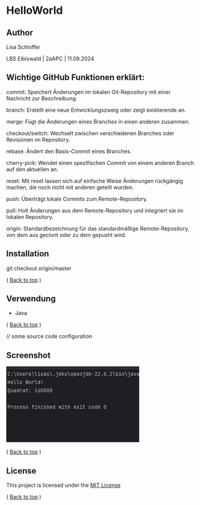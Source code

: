 # HelloWorld

<a name="top"></a>

## Author
Lisa Schloffer

LBS Eibiswald | 2aAPC | 11.09.2024

## Wichtige GitHub Funktionen erklärt:

commit: Speichert Änderungen im lokalen Git-Repository mit einer Nachricht zur Beschreibung.

branch: Erstellt eine neue Entwicklungszweig oder zeigt existierende an.

merge: Fügt die Änderungen eines Branches in einen anderen zusammen.

checkout/switch: Wechselt zwischen verschiedenen Branches oder Revisionen im Repository.

rebase: Ändert den Basis-Commit eines Branches.

cherry-pick: Wendet einen spezifischen Commit von einem anderen Branch auf den aktuellen an.

reset: Mit reset lassen sich auf einfache Weise Änderungen rückgängig machen, die noch nicht mit anderen geteilt wurden.

push: Überträgt lokale Commits zum Remote-Repository.

pull: Holt Änderungen aus dem Remote-Repository und integriert sie im lokalen Repository.

origin: Standardbezeichnung für das standardmäßige Remote-Repository, von dem aus geclont oder zu dem gepusht wird.

## Installation
git checkout origin/master 

( [Back to top](#top) )

## Verwendung
- Java 

( [Back to top](#top) )

// some source code configuration

## Screenshot

![img.png](img.png)

( [Back to top](#top) )

## License
This project is licensed under the [MIT License](https://opensource.org/licenses/MIT) 

( [Back to top](#top) )
